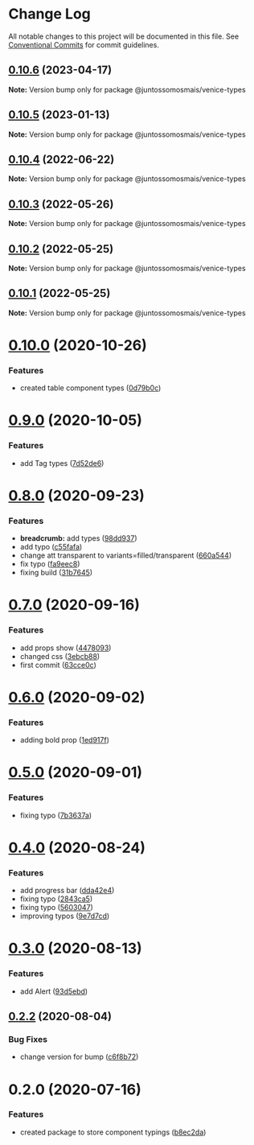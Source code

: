 # Change Log

All notable changes to this project will be documented in this file.
See [Conventional Commits](https://conventionalcommits.org) for commit guidelines.

## [0.10.6](https://github.com/juntossomosmais/venice/compare/@juntossomosmais/venice-types@0.10.5...@juntossomosmais/venice-types@0.10.6) (2023-04-17)

**Note:** Version bump only for package @juntossomosmais/venice-types





## [0.10.5](https://github.com/juntossomosmais/venice/compare/@juntossomosmais/venice-types@0.10.4...@juntossomosmais/venice-types@0.10.5) (2023-01-13)

**Note:** Version bump only for package @juntossomosmais/venice-types





## [0.10.4](https://github.com/juntossomosmais/venice/compare/@juntossomosmais/venice-types@0.10.3...@juntossomosmais/venice-types@0.10.4) (2022-06-22)

**Note:** Version bump only for package @juntossomosmais/venice-types





## [0.10.3](https://github.com/juntossomosmais/venice/compare/@juntossomosmais/venice-types@0.10.2...@juntossomosmais/venice-types@0.10.3) (2022-05-26)

**Note:** Version bump only for package @juntossomosmais/venice-types





## [0.10.2](https://github.com/juntossomosmais/venice/compare/@juntossomosmais/venice-types@0.10.1...@juntossomosmais/venice-types@0.10.2) (2022-05-25)

**Note:** Version bump only for package @juntossomosmais/venice-types





## [0.10.1](https://github.com/juntossomosmais/venice/compare/@juntossomosmais/venice-types@0.10.0...@juntossomosmais/venice-types@0.10.1) (2022-05-25)

**Note:** Version bump only for package @juntossomosmais/venice-types





# [0.10.0](https://github.com/juntossomosmais/venice/compare/@juntossomosmais/venice-types@0.9.0...@juntossomosmais/venice-types@0.10.0) (2020-10-26)


### Features

* created table component types ([0d79b0c](https://github.com/juntossomosmais/venice/commit/0d79b0cff430a08102f2315ac74baa403c5bf5bd))





# [0.9.0](https://github.com/juntossomosmais/venice/compare/@juntossomosmais/venice-types@0.8.0...@juntossomosmais/venice-types@0.9.0) (2020-10-05)


### Features

* add Tag types ([7d52de6](https://github.com/juntossomosmais/venice/commit/7d52de67d44d70efe9340a0717fbb437081f02c6))





# [0.8.0](https://github.com/juntossomosmais/venice/compare/@juntossomosmais/venice-types@0.7.0...@juntossomosmais/venice-types@0.8.0) (2020-09-23)


### Features

* **breadcrumb:** add types ([98dd937](https://github.com/juntossomosmais/venice/commit/98dd937701a22ff245cd25c742c6f3173235ca27))
* add typo ([c55fafa](https://github.com/juntossomosmais/venice/commit/c55fafa3842fca875a343b0e5db8aed294bea6a0))
* change att transparent to variants=filled/transparent ([660a544](https://github.com/juntossomosmais/venice/commit/660a5446171c07d6d9ca3645380979bdd937afcf))
* fix typo ([fa9eec8](https://github.com/juntossomosmais/venice/commit/fa9eec878fcee20c46cf4241eb16278b7026bcca))
* fixing build ([31b7645](https://github.com/juntossomosmais/venice/commit/31b764554cc85239aded37126280863a83c9b61d))





# [0.7.0](https://github.com/juntossomosmais/venice/compare/@juntossomosmais/venice-types@0.6.0...@juntossomosmais/venice-types@0.7.0) (2020-09-16)


### Features

* add props show ([4478093](https://github.com/juntossomosmais/venice/commit/44780930b87206d27563f4c1060b34ef440a3ecf))
* changed css ([3ebcb88](https://github.com/juntossomosmais/venice/commit/3ebcb8887f8222c0eed88a37aa7b3f5a8d4d07fb))
* first commit ([63cce0c](https://github.com/juntossomosmais/venice/commit/63cce0cd460370322ca56dc7f4105c91497c43de))





# [0.6.0](https://github.com/juntossomosmais/venice/compare/@juntossomosmais/venice-types@0.5.0...@juntossomosmais/venice-types@0.6.0) (2020-09-02)


### Features

* adding bold prop ([1ed917f](https://github.com/juntossomosmais/venice/commit/1ed917f705631bc31f1bc883b1c2d00e8ee44f2b))





# [0.5.0](https://github.com/juntossomosmais/venice/compare/@juntossomosmais/venice-types@0.4.0...@juntossomosmais/venice-types@0.5.0) (2020-09-01)


### Features

* fixing typo ([7b3637a](https://github.com/juntossomosmais/venice/commit/7b3637a25c6721bbe5e95510449d312f7012dea2))





# [0.4.0](https://github.com/juntossomosmais/venice/compare/@juntossomosmais/venice-types@0.3.0...@juntossomosmais/venice-types@0.4.0) (2020-08-24)


### Features

* add progress bar ([dda42e4](https://github.com/juntossomosmais/venice/commit/dda42e491d31fc446e492e229d5e82cf6e815616))
* fixing typo ([2843ca5](https://github.com/juntossomosmais/venice/commit/2843ca5bebf68c20e74c5da0a7c42c295540081e))
* fixing typo ([5603047](https://github.com/juntossomosmais/venice/commit/560304797253c5039ea2150b20ac055833d44252))
* improving typos ([9e7d7cd](https://github.com/juntossomosmais/venice/commit/9e7d7cd5211e44cfa5b100653e7760fac18d09cf))





# [0.3.0](https://github.com/juntossomosmais/venice/compare/@juntossomosmais/venice-types@0.2.2...@juntossomosmais/venice-types@0.3.0) (2020-08-13)


### Features

* add Alert ([93d5ebd](https://github.com/juntossomosmais/venice/commit/93d5ebde0181eb0d9389587af71266e84bc65cb2))





## [0.2.2](https://github.com/juntossomosmais/venice/compare/@juntossomosmais/venice-types@0.2.0...@juntossomosmais/venice-types@0.2.2) (2020-08-04)


### Bug Fixes

* change version for bump ([c6f8b72](https://github.com/juntossomosmais/venice/commit/c6f8b72c5f74ab662984a91589c0714165f3eb18))





# 0.2.0 (2020-07-16)


### Features

* created package to store component typings ([b8ec2da](https://github.com/juntossomosmais/venice/commit/b8ec2da5b3ead08cbfc8c5b2214f4818687b0f88))
